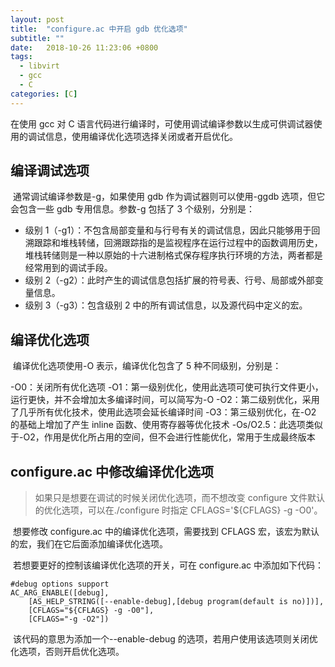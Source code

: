 ```yaml
---
layout: post
title:  "configure.ac 中开启 gdb 优化选项"
subtitle: ""
date:   2018-10-26 11:23:06 +0800
tags:
  - libvirt
  - gcc
  - C
categories: [C]
---
```


 在使用 gcc 对 C 语言代码进行编译时，可使用调试编译参数以生成可供调试器使用的调试信息，使用编译优化选项选择关闭或者开启优化。

## 编译调试选项

​	通常调试编译参数是-g，如果使用 gdb 作为调试器则可以使用-ggdb 选项，但它会包含一些 gdb 专用信息。参数-g 包括了 3 个级别，分别是：

- 级别 1（-g1）：不包含局部变量和与行号有关的调试信息，因此只能够用于回溯跟踪和堆栈转储，回溯跟踪指的是监视程序在运行过程中的函数调用历史，堆栈转储则是一种以原始的十六进制格式保存程序执行环境的方法，两者都是经常用到的调试手段。
- 级别 2（-g2）：此时产生的调试信息包括扩展的符号表、行号、局部或外部变量信息。
- 级别 3（-g3）：包含级别 2 中的所有调试信息，以及源代码中定义的宏。

## 编译优化选项

​	编译优化选项使用-O 表示，编译优化包含了 5 种不同级别，分别是：

-O0：关闭所有优化选项
-O1：第一级别优化，使用此选项可使可执行文件更小，运行更快，并不会增加太多编译时间，可以简写为-O
-O2：第二级别优化，采用了几乎所有优化技术，使用此选项会延长编译时间
-O3：第三级别优化，在-O2 的基础上增加了产生 inline 函数、使用寄存器等优化技术
-Os/O2.5：此选项类似于-O2，作用是优化所占用的空间，但不会进行性能优化，常用于生成最终版本

## configure.ac 中修改编译优化选项

> 如果只是想要在调试的时候关闭优化选项，而不想改变 configure 文件默认的优化选项，可以在./configure 时指定 CFLAGS='${CFLAGS} -g -O0'。

​	想要修改 configure.ac 中的编译优化选项，需要找到 CFLAGS 宏，该宏为默认的宏，我们在它后面添加编译优化选项。

​	若想要更好的控制该编译优化选项的开关，可在 configure.ac 中添加如下代码：

```plain
#debug options support
AC_ARG_ENABLE([debug],
    [AS_HELP_STRING([--enable-debug],[debug program(default is no)])],
    [CFLAGS="${CFLAGS} -g -O0"],
    [CFLAGS="-g -O2"])
```

​	该代码的意思为添加一个--enable-debug 的选项，若用户使用该选项则关闭优化选项，否则开启优化选项。



